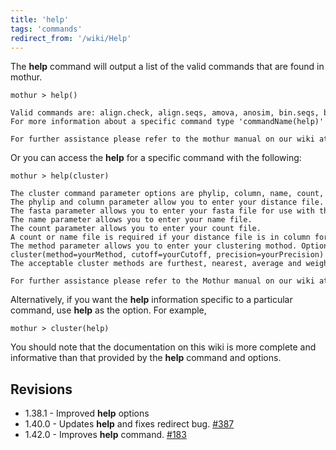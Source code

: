 ```yaml
---
title: 'help'
tags: 'commands'
redirect_from: '/wiki/Help'
---
```

The **help** command will output a list of the valid
commands that are found in mothur.

    mothur > help()

    Valid commands are: align.check, align.seqs, amova, anosim, bin.seqs, biom.info, catchall, chimera.bellerophon, chimera.ccode, chimera.check, chimera.perseus, chimera.pintail, chimera.slayer, chimera.uchime, chimera.vsearch, chop.seqs, classify.otu, classify.seqs, classify.svm, classify.tree, clearcut, cluster, cluster.classic, cluster.fragments, cluster.split, collect.shared, collect.single, consensus.seqs, cooccurrence, corr.axes, count.groups, count.seqs, create.database, degap.seqs, deunique.seqs, deunique.tree, dist.seqs, dist.shared, fastq.info, filter.seqs, filter.shared, get.commandinfo, get.communitytype, get.coremicrobiome, get.current, get.dists, get.group, get.groups, get.label, get.lineage, get.mimarkspackage, get.otus, get.otulist, get.oturep, get.otus, get.rabund, get.relabund, get.sabund, get.seqs, get.sharedseqs, heatmap.bin, heatmap.sim, help, homova, indicator, kruskal.wallis, lefse, libshuff, list.otulabels, list.otus, list.seqs, make.biom, make.contigs, make.fastq, make.file, make.group, make.lefse, make.lookup, make.shared, make.sra, make.table, mantel, merge.count, merge.files, merge.groups, merge.sfffiles, merge.taxsummary, metastats, mgcluster, mimarks.attributes, nmds, normalize.shared, otu.association, otu.hierarchy, pairwise.seqs, parse.list, parsimony, pca, pcoa, pcr.seqs, phylo.diversity, phylotype, pre.cluster, primer.design, quit, rarefaction.shared, rarefaction.single, remove.dists, remove.groups, remove.lineage, remove.otus, remove.otus, remove.rare, remove.seqs, rename.file, rename.seqs, reverse.seqs, screen.seqs, sens.spec, seq.error, set.current, set.dir, set.logfile, set.seed, sff.multiple, sffinfo, shhh.flows, shhh.seqs, sort.seqs, sparcc, split.abund, split.groups, sub.sample, summary.qual, summary.seqs, summary.shared, summary.single, summary.tax, system, tree.shared, trim.flows, trim.seqs, unifrac.unweighted, unifrac.weighted, unique.seqs, venn.
    For more information about a specific command type 'commandName(help)' i.e. 'cluster(help)'

    For further assistance please refer to the mothur manual on our wiki at https://mothur.org/wiki, or contact us at mothur.bugs@gmail.com.

Or you can access the **help** for a specific command with the following:

    mothur > help(cluster)

    The cluster command parameter options are phylip, column, name, count, method, cutoff, precision, sim, showabund and timing. Fasta or Phylip or column and name are required.
    The phylip and column parameter allow you to enter your distance file. 
    The fasta parameter allows you to enter your fasta file for use with the agc or dgc methods. 
    The name parameter allows you to enter your name file. 
    The count parameter allows you to enter your count file. 
    A count or name file is required if your distance file is in column format.
    The method parameter allows you to enter your clustering mothod. Options are furthest, nearest, average, weighted, agc and dgc. Default=average.  The agc and dgc methods require a fasta file.The cluster command should be in the following format: 
    cluster(method=yourMethod, cutoff=yourCutoff, precision=yourPrecision) 
    The acceptable cluster methods are furthest, nearest, average and weighted.  If no method is provided then average is assumed.

    For further assistance please refer to the Mothur manual on our wiki at https://mothur.org/wiki, or contact Pat Schloss at mothur.bugs@gmail.com.

Alternatively, if you want the **help** information specific to a particular
command, use **help** as the option. For example,

    mothur > cluster(help)

You should note that the documentation on this wiki is more complete and
informative than that provided by the **help** command and options.

## Revisions

-   1.38.1 - Improved **help** options
-   1.40.0 - Updates **help** and fixes redirect bug.
    [\#387](https://github.com/mothur/mothur/issues/387)
-   1.42.0 - Improves **help** command.
    [\#183](https://github.com/mothur/mothur/issues/183)
